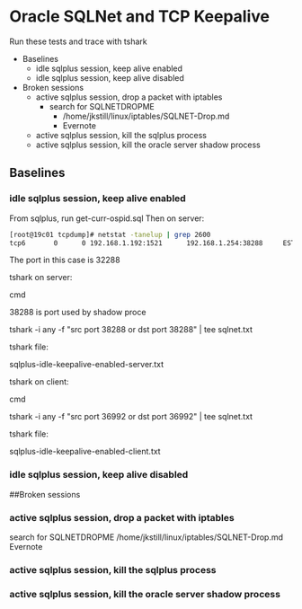 
# Oracle SQLNet and TCP Keepalive


Run these tests and trace with tshark

- Baselines
  - idle sqlplus session, keep alive enabled
  - idle sqlplus session, keep alive disabled
- Broken sessions
  - active sqlplus session, drop a packet with iptables
    - search for SQLNETDROPME
      - /home/jkstill/linux/iptables/SQLNET-Drop.md
	   - Evernote
  - active sqlplus session, kill the sqlplus process
  - active sqlplus session, kill the oracle server shadow process

## Baselines
### idle sqlplus session, keep alive enabled

From sqlplus, run get-curr-ospid.sql
Then on server:
 

```bash
[root@19c01 tcpdump]# netstat -tanelup | grep 2600
tcp6       0      0 192.168.1.192:1521      192.168.1.254:38288     ESTABLISHED 54321      90466      2600/oraclecdb01    
```

The port in this case is 32288

tshark on server:

cmd 

  38288 is port used by shadow proce

  tshark -i any -f "src port 38288 or dst port 38288"  | tee sqlnet.txt

tshark file:

  sqlplus-idle-keepalive-enabled-server.txt

tshark on client:

cmd 

  tshark -i any -f "src port 36992 or dst port 36992" | tee sqlnet.txt

tshark file:

  sqlplus-idle-keepalive-enabled-client.txt


### idle sqlplus session, keep alive disabled
##Broken sessions
### active sqlplus session, drop a packet with iptables
search for SQLNETDROPME
  /home/jkstill/linux/iptables/SQLNET-Drop.md
  Evernote
### active sqlplus session, kill the sqlplus process
### active sqlplus session, kill the oracle server shadow process


